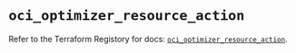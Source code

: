 # `oci_optimizer_resource_action`

Refer to the Terraform Registory for docs: [`oci_optimizer_resource_action`](https://registry.terraform.io/providers/oracle/oci/6.18.0/docs/resources/optimizer_resource_action).
